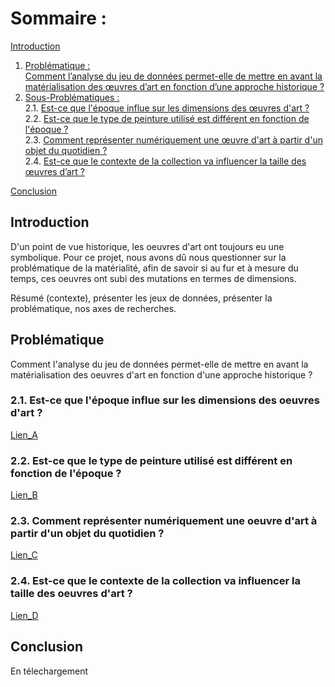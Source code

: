 # Sommaire :
[Introduction](#introduction)<br>
1. [Problématique : <br> Comment l’analyse du jeu de données permet-elle de mettre en avant la matérialisation des œuvres d’art en fonction d’une approche historique ?](#paragraph1)<br>
2. [Sous-Problématiques :](#paragraph2)<br>
    2.1. [Est-ce que l'époque influe sur les dimensions des œuvres d'art ? ](#subparagraph1) <br>
    2.2. [Est-ce que le type de peinture utilisé est différent en fonction de l'époque ?](#subparagraph2) <br>
    2.3. [Comment représenter numériquement une œuvre d'art à partir d'un objet du quotidien ?](#subparagraph3)<br>
    2.4. [Est-ce que le contexte de la collection va influencer la taille des œuvres d’art ?](#subparagraph4)<br>
  
[Conclusion](#Conclusion)

## Introduction <a name="introduction"></a>
D'un point de vue historique, les oeuvres d'art ont toujours eu une symbolique. 
Pour ce projet, nous avons dû nous questionner sur la problématique de la matérialité, afin de savoir si au fur et à mesure du temps, ces oeuvres ont subi des mutations en termes de dimensions. 

Résumé (contexte), présenter les jeux de données, présenter la problématique, nos axes de recherches.

## Problématique <a name="paragraph1"></a>
Comment l'analyse du jeu de données permet-elle de mettre en avant la matérialisation des oeuvres d'art en fonction d'une approche historique ? 
### 2.1. Est-ce que l'époque influe sur les dimensions des oeuvres d'art ? <a name="subparagraph1"></a>
[Lien_A](https://228-ayao.github.io/Lien_A/)
### 2.2. Est-ce que le type de peinture utilisé est différent en fonction de l'époque ? <a name="subparagraph2"></a>
[Lien_B](https://228-ayao.github.io/Lien_B/)
### 2.3. Comment représenter numériquement une oeuvre d'art à partir d'un objet du quotidien ? <a name="subparagraph3"></a>
[Lien_C](https://228-ayao.github.io/Lien_C/)
### 2.4. Est-ce que le contexte de la collection va influencer la taille des oeuvres d'art ?<a name="subparagraph4"></a>
[Lien_D](https://228-ayao.github.io/Lien_4/)

## Conclusion <a name="Conclusion"></a>
En télechargement





  

